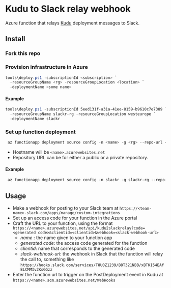 # Kudu to Slack relay webhook
Azure function that relays [Kudu](https://github.com/projectkudu/kudu/) deployment messages to Slack.

## Install
### Fork this repo
### Provision infrastructure in Azure
```powershell
tools\deploy.ps1 -subscriptionId <subscription> `
  -resourceGroupName <rg> -resourceGroupLocation <location> `
  -deploymentName <some name>
```
#### Example
```powershell
tools\deploy.ps1 -subscriptionId 5eed131f-a31a-41ee-8159-b9610c7e7389 `
  -resourceGroupName slackr-rg -resourceGroupLocation westeurope `
  -deploymentName slackr
```

### Set up function deployment
```powershell
 az functionapp deployment source config -n <name> -g <rg> --repo-url <url-to-your-repo> --branch master
```
* Hostname will be `<name>.azurewebsites.net`
* Repository URL can be for either a public or a private repository.
#### Example
```powershell
 az functionapp deployment source config -n slackr -g slackr-rg --repo-url git@github.com:vidarkongsli/kudu-to-slack-func.git --branch master
```

## Usage
* Make a webhook for posting to your Slack team at `https://<team-name>.slack.com/apps/manage/custom-integrations`
* Set up an access code for your function in the Azure portal
* Craft the URL to your function, using the format `https://<name>.azurewebsites.net/api/kudu2slackrelay?code=<generated code>&clientid=<clientid>&webhook=<slack-webhook-url>`
  * *name* : the name given to your function app
  * *generated code*: the access code generated for the function
  * *clientid*: name that corresponds to the generated code
  * *slack-webhook-url*: the webhook in Slack that the function will relay the call to, something like `https://hooks.slack.com/services/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`
* Enter the function url to trigger on the PostDeployment event in Kudu at `https://<name>.scm.azurewebsites.net/WebHooks`

